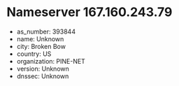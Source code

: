 # Nameserver 167.160.243.79

* as_number: 393844
* name: Unknown
* city: Broken Bow
* country: US
* organization: PINE-NET
* version: Unknown
* dnssec: Unknown
